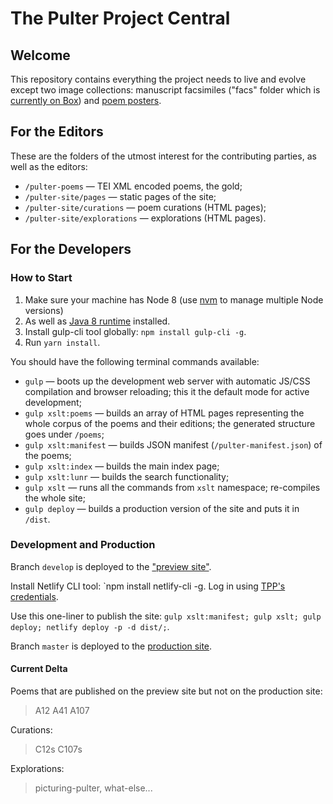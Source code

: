 # The Pulter Project Central

## Welcome
This repository contains everything the project needs to live and evolve except two image collections: manuscript facsimiles ("facs" folder which is [currently on Box](https://northwestern.app.box.com/folder/30331780748)) and [poem posters](https://github.com/MADStudioNU/the-pulter-project-posters).

## For the Editors
These are the folders of the utmost interest for the contributing parties, as well as the editors:
* `/pulter-poems` — TEI XML encoded poems, the gold;
* `/pulter-site/pages` — static pages of the site;
* `/pulter-site/curations` — poem curations (HTML pages);
* `/pulter-site/explorations` — explorations (HTML pages).

## For the Developers
### How to Start
1. Make sure your machine has Node 8 (use [nvm](https://github.com/nvm-sh/nvm) to manage multiple Node versions) 
2. As well as [Java 8 runtime](https://adoptopenjdk.net/) installed.
3. Install gulp-cli tool globally: `npm install gulp-cli -g`.
4. Run `yarn install`.

You should have the following terminal commands available:
* `gulp` — boots up the development web server with automatic JS/CSS compilation and browser reloading; this it the default mode for active development;
* `gulp xslt:poems` — builds an array of HTML pages representing the whole corpus of the poems and their editions; the generated structure goes under `/poems`;
* `gulp xslt:manifest` — builds JSON manifest (`/pulter-manifest.json`) of the poems;
* `gulp xslt:index` — builds the main index page;
* `gulp xslt:lunr` — builds the search functionality;
* `gulp xslt` — runs all the commands from `xslt` namespace; re-compiles the whole site;
* `gulp deploy` — builds a production version of the site and puts it in `/dist`.

### Development and Production
Branch `develop` is deployed to the ["preview site"](https://pulterproject-preview-c7ga82m1pzxmbn.netlify.app/#poems).

Install Netlify CLI tool: `npm install netlify-cli -g. Log in using [TPP's credentials](https://slate.weinberg.northwestern.edu/display/FCS/Pulter+Project+Internet+Accounts).

Use this one-liner to publish the site: `gulp xslt:manifest; gulp xslt; gulp deploy; netlify deploy -p -d dist/;`.

Branch `master` is deployed to the [production site](https://pulterproject.northwestern.edu/#poems).

#### Current Delta
Poems that are published on the preview site but not on the production site:
> A12 A41 A107

Curations:
> C12s C107s

Explorations:
> picturing-pulter, what-else...
